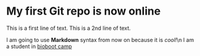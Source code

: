 # My first Git repo is now online
This is a first line of text.
This is a 2nd line of text.

I am going to use **Markdown** syntax from now on because it is  _cool!_\n
I am a student in [bioboot camp](https://bioboot.github.io/web-2018/)
